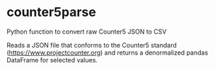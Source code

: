 # counter5parse
Python function to convert raw Counter5 JSON to CSV

Reads a JSON file that conforms to the Counter5 standard (https://www.projectcounter.org) and returns a denormalized pandas DataFrame for selected values. 
